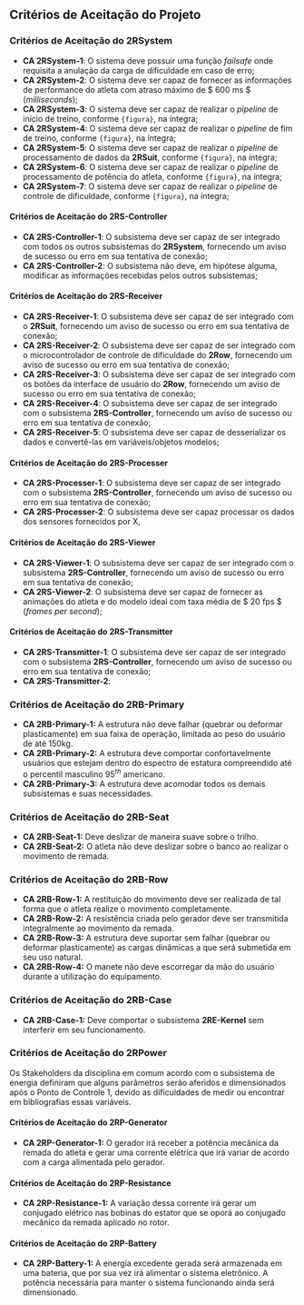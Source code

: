 ## Critérios de Aceitação do Projeto

<!--
Está na estrutura do pandoc?
- [NÃO]

Validações:

[OK]: Tudo certo!
[TODO]: Falta alguma coisa! Nesse caso, informe o que está faltando

- Software []
> Jonathan [TODO]
>> Sintetizar as os critérios de aceitação de todas as frentes
>> Definir uma introdução

---------------
- Eletrônica []

---------------
- Energia []

---------------
- Estrutura []

---------------
-->

### Critérios de Aceitação do 2RSystem

* **CA 2RSystem-1**: O sistema deve possuir uma função _failsafe_ onde requisita a anulação da carga de dificuldade em caso de erro;
* **CA 2RSystem-2**: O sistema deve ser capaz de fornecer as informações de performance do atleta com atraso máximo de $ 600 ms $ (_milliseconds_);
* **CA 2RSystem-3**: O sistema deve ser capaz de realizar o _pipeline_ de início de treino, conforme `{figura}`, na íntegra;
* **CA 2RSystem-4**: O sistema deve ser capaz de realizar o _pipeline_ de fim de treino, conforme `{figura}`, na íntegra;
* **CA 2RSystem-5**: O sistema deve ser capaz de realizar o _pipeline_ de processamento de dados da **2RSuit**, conforme `{figura}`, na íntegra;
* **CA 2RSystem-6**: O sistema deve ser capaz de realizar o _pipeline_ de processamento de potência do atleta, conforme `{figura}`, na íntegra;
* **CA 2RSystem-7**: O sistema deve ser capaz de realizar o _pipeline_ de controle de dificuldade, conforme `{figura}`, na íntegra;

#### Critérios de Aceitação do 2RS-Controller

* **CA 2RS-Controller-1**: O subsistema deve ser capaz de ser integrado com todos os outros subsistemas do **2RSystem**, fornecendo um aviso de sucesso ou erro em sua tentativa de conexão;
* **CA 2RS-Controller-2**: O subsistema não deve, em hipótese alguma, modificar as informações recebidas pelos outros subsistemas;

#### Critérios de Aceitação do 2RS-Receiver

* **CA 2RS-Receiver-1**: O subsistema deve ser capaz de ser integrado com o **2RSuit**, fornecendo um aviso de sucesso ou erro em sua tentativa de conexão;
* **CA 2RS-Receiver-2**: O subsistema deve ser capaz de ser integrado com o microcontrolador de controle de dificuldade do **2Row**, fornecendo um aviso de sucesso ou erro em sua tentativa de conexão;
* **CA 2RS-Receiver-3**: O subsistema deve ser capaz de ser integrado com os botões da interface de usuário do **2Row**, fornecendo um aviso de sucesso ou erro em sua tentativa de conexão;
* **CA 2RS-Receiver-4**: O subsistema deve ser capaz de ser integrado com o subsistema **2RS-Controller**, fornecendo um aviso de sucesso ou erro em sua tentativa de conexão;
* **CA 2RS-Receiver-5**: O subsistema deve ser capaz de desserializar os dados e convertê-las em variáveis/objetos modelos;

#### Critérios de Aceitação do 2RS-Processer

* **CA 2RS-Processer-1**: O subsistema deve ser capaz de ser integrado com o subsistema **2RS-Controller**, fornecendo um aviso de sucesso ou erro em sua tentativa de conexão;
* **CA 2RS-Processer-2**: O subsistema deve ser capaz processar os dados dos sensores fornecidos por X, <!-- TODO -->

#### Critérios de Aceitação do 2RS-Viewer

* **CA 2RS-Viewer-1**: O subsistema deve ser capaz de ser integrado com o subsistema **2RS-Controller**, fornecendo um aviso de sucesso ou erro em sua tentativa de conexão;
* **CA 2RS-Viewer-2**: O subsistema deve ser capaz de fornecer as animações do atleta e do modelo ideal com taxa média de $ 20 fps $ (_frames per second_);

#### Critérios de Aceitação do 2RS-Transmitter

* **CA 2RS-Transmitter-1**: O subsistema deve ser capaz de ser integrado com o subsistema **2RS-Controller**, fornecendo um aviso de sucesso ou erro em sua tentativa de conexão;
* **CA 2RS-Transmitter-2**: <!-- TODO -->

### Critérios de Aceitação do 2RB-Primary

* **CA 2RB-Primary-1:** A estrutura não deve falhar (quebrar ou deformar plasticamente) em sua faixa de operação, limitada ao peso do usuário de até 150kg.
* **CA 2RB-Primary-2:** A estrutura deve comportar confortavelmente usuários que estejam  dentro do espectro de estatura compreendido até o percentil masculino $95^{th}$ americano.
* **CA 2RB-Primary-3:** A estrutura deve acomodar todos os demais subsistemas e suas necessidades.

### Critérios de Aceitação do 2RB-Seat

* **CA 2RB-Seat-1:** Deve deslizar de maneira suave sobre o trilho.
* **CA 2RB-Seat-2:** O atleta não deve deslizar sobre o banco ao realizar o movimento de remada.

### Critérios de Aceitação do 2RB-Row

* **CA 2RB-Row-1:** A restituição do movimento deve ser realizada de tal forma que o atleta realize  o movimento completamente.
* **CA 2RB-Row-2:** A resistência criada pelo gerador deve ser transmitida integralmente ao movimento da remada.
* **CA 2RB-Row-3:** A estrutura deve suportar sem falhar (quebrar ou deformar plasticamente) as cargas dinâmicas a que será submetida em seu uso natural.
* **CA 2RB-Row-4:** O manete não deve escorregar da mão do usuário durante a utilização do equipamento.

### Critérios de Aceitação do 2RB-Case

* **CA 2RB-Case-1:** Deve comportar o subsistema **2RE-Kernel** sem interferir em seu funcionamento.

### Critérios de Aceitação do 2RPower

Os Stakeholders da disciplina em comum acordo com o subsistema de energia definiram que alguns parâmetros serão aferidos e dimensionados após o Ponto de Controle 1, devido as dificuldades de medir ou encontrar em bibliografias essas variáveis.

#### Critérios de Aceitação do 2RP-Generator 

* **CA 2RP-Generator-1:** O gerador irá receber a potência mecânica da remada do atleta e gerar uma corrente elétrica que irá variar de acordo com a carga alimentada pelo gerador.

#### Critérios de Aceitação do 2RP-Resistance

* **CA 2RP-Resistance-1:** A variação dessa corrente irá gerar um conjugado elétrico nas bobinas do estator que se oporá ao conjugado mecânico da remada aplicado no rotor.

#### Critérios de Aceitação do 2RP-Battery 

* **CA 2RP-Battery-1:** A energia excedente gerada será armazenada em uma bateria, que por sua vez irá alimentar o sistema eletrônico. A potência necessária para manter o sistema funcionando ainda será dimensionado.


<!--

Serão definidos critérios de aceitação para cada um dos subsistemas do submódulo de _software_, os quais estão listados a seguir em tópicos:

#### Critérios de Aceitação do Subsistema de Controle
1. o subsistema deve ser capaz de receber e transmitir dados para qualquer outro subsistema sem qualquer tipo de informação.

#### Critérios de Aceitação do Subsistema de Aquisição de Dados
1. o subsistema deve ser capaz de receber os dados oriundos dos sensores cinemáticos e cinéticos e dos botões de ação presentes na interface da estrutura sem qualquer tipo de perda de informação;
2. o subsistema deve ser capaz de transmitir os dados, então preprocessados, para o **Subsistema de Processamento** sem qualquer tipo de perda de informação.

#### Critérios de Aceitação do Subsistema de Processamento
1. o subsistema deve ser capaz de receber/transmitir informações do/para o **Subsistema de Controle** sem qualquer tipo de perda de informação;
2. o subsistema deve ser capaz de processar os dados recebidos e criar as informações necessárias para a renderização do modelo 3D a ser utilizado pelo **Subsistema de Visualização de Performance**.

#### Critérios de Aceitação do Subsistema de Visualização de Performance
1. o subsistema deve ser capaz de receber e interpretar as informações transmitidas pelo **Subsistema de Processamento de Dados** para construir os modelos 3D a serem mostrados;
2. o subsistema deve ser capaz de mostrar, em _real time_, um modelo 3D do corpo humano representando os movimentos sendo executados pelo atleta e um modelo 3D do corpo humano representando a movimentação ideal, para que comparações e, consequentemente, otimizações possam ser feitas no treinamento.

#### Critérios de Aceitação do Subsistema Atuador
1. o subsistema deve ser capaz de receber as demandas de alteração de carga do **Subsistema de Controle** sem qualquer tipo de informação;
2. o subsistema deve ser capaz de mandar sinais, sem qualquer perda de informação, para os microcontroladores eletrônicos, para que os mesmos possam alterar a carga da estrutura conforme especificado pelo atleta.

### Critério de aceitação de Eletrônica

O sistema de eletrônica está bem distribuido para ação dos componentes e para aquisição dos resultados esperados. Todo o sistema será projetado com boas vistas ao acoplamento dos sistemas de energia e de software.

1. A aquisição e tratamento dos sinais recebidos do sensor de frequência cardiáca e da unidade de medida inercial(IMU).

2. A ligação entre o reconhecimento da posição do usuário em conjunto com o funcionamento e acionamento das resistências.

3. Aferir a potência do sistema através de wattímetro ligado à eletrônica embarcadade informações de sinais e controle de acionamento.






A estrutura será dimensionada para que seja capaz de antender uma vasta gama de pessoas. Foi escolhido como parâmetro um homem americano do percentil 95, que possui 1.86 m de altura e pesa 102 KG. Assim, buscando uma margem de segurança, decidiu-se dimensionar a estrutura para que suporte o uso de um homem de até 2 metros de altura e de até 150 KG. Não há limite mínimo de estatura e de peso para o uso do aparelho. Com isso, foram definidos os critérios de aceitação da estrutura:

1. A estrutura não deve falhar (quebrar ou deformar plasticamente) ao ser utilizada dentro da faixa de operação definida.

2. A estrutura deve acomodar todos os outros subsistemas propostos.
-->
